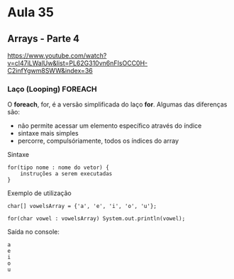 # Aula 35

## Arrays - Parte 4

https://www.youtube.com/watch?v=cl47iLWalUw&list=PL62G310vn6nFIsOCC0H-C2infYgwm8SWW&index=36

### Laço (Looping) FOREACH

O **foreach**, for, é a versão simplificada do laço **for**. Algumas das diferenças são:

- não permite acessar um elemento específico através do índice
- sintaxe mais simples
- percorre, compulsóriamente, todos os índices do array

Sintaxe

```
for(tipo nome : nome do vetor) {
	instruções a serem executadas
}
```

Exemplo de utilização

```
char[] vowelsArray = {'a', 'e', 'i', 'o', 'u'};

for(char vowel : vowelsArray) System.out.println(vowel);
```

Saída no console:

```
a
e
i
o
u
```

